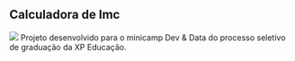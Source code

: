 ## Calculadora de Imc
<img src="https://media.istockphoto.com/photos/female-feet-on-weight-scale-picture-id543180730?b=1&k=20&m=543180730&s=170667a&w=0&h=wWKOSGnUMKA7vwIvdTkD6CMhpNlaho5cL1xkwaNxCWQ=">
Projeto desenvolvido para o minicamp Dev & Data do processo seletivo de graduação da XP Educação.
